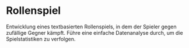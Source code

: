 # Rollenspiel
Entwicklung eines textbasierten Rollenspiels, in dem der Spieler gegen zufällige Gegner kämpft. Führe eine einfache Datenanalyse durch, um die Spielstatistiken zu verfolgen.
